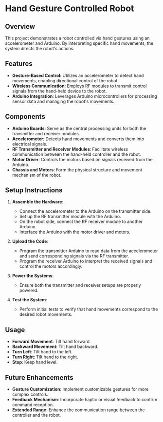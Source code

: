 # Hand Gesture Controlled Robot

## Overview
This project demonstrates a robot controlled via hand gestures using an accelerometer and Arduino. By interpreting specific hand movements, the system directs the robot's actions.

## Features
- **Gesture-Based Control**: Utilizes an accelerometer to detect hand movements, enabling directional control of the robot.
- **Wireless Communication**: Employs RF modules to transmit control signals from the hand-held device to the robot.
- **Arduino Integration**: Leverages Arduino microcontrollers for processing sensor data and managing the robot's movements.

## Components
- **Arduino Boards**: Serve as the central processing units for both the transmitter and receiver modules.
- **Accelerometer**: Detects hand movements and converts them into electrical signals.
- **RF Transmitter and Receiver Modules**: Facilitate wireless communication between the hand-held controller and the robot.
- **Motor Driver**: Controls the motors based on signals received from the Arduino.
- **Chassis and Motors**: Form the physical structure and movement mechanism of the robot.

## Setup Instructions

1. **Assemble the Hardware**:
   - Connect the accelerometer to the Arduino on the transmitter side.
   - Set up the RF transmitter module with the Arduino.
   - On the robot side, connect the RF receiver module to another Arduino.
   - Interface the Arduino with the motor driver and motors.

2. **Upload the Code**:
   - Program the transmitter Arduino to read data from the accelerometer and send corresponding signals via the RF transmitter.
   - Program the receiver Arduino to interpret the received signals and control the motors accordingly.

3. **Power the Systems**:
   - Ensure both the transmitter and receiver setups are properly powered.

4. **Test the System**:
   - Perform initial tests to verify that hand movements correspond to the desired robot movements.

## Usage
- **Forward Movement**: Tilt hand forward.
- **Backward Movement**: Tilt hand backward.
- **Turn Left**: Tilt hand to the left.
- **Turn Right**: Tilt hand to the right.
- **Stop**: Keep hand level.

## Future Enhancements
- **Gesture Customization**: Implement customizable gestures for more complex controls.
- **Feedback Mechanism**: Incorporate haptic or visual feedback to confirm command reception.
- **Extended Range**: Enhance the communication range between the controller and the robot.
